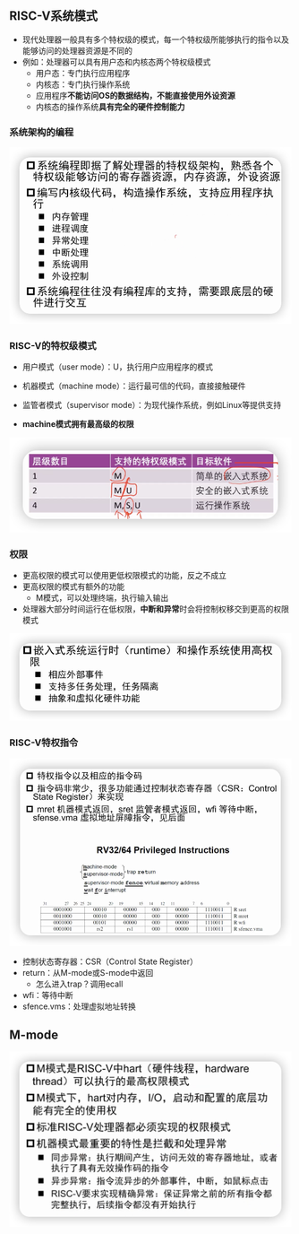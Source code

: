 ## RISC-V系统模式

- 现代处理器一般具有多个特权级的模式，每一个特权级所能够执行的指令以及能够访问的处理器资源是不同的
- 例如：处理器可以具有用户态和内核态两个特权级模式
  - 用户态：专门执行应用程序
  - 内核态：专门执行操作系统
  - 应用程序**不能访问OS的数据结构，不能直接使用外设资源**
  - 内核态的操作系统**具有完全的硬件控制能力**

### 系统架构的编程

![](RISCVexception/image-20231126195102897.png)

### RISC-V的特权级模式

- 用户模式（user mode）：U，执行用户应用程序的模式
- 机器模式（machine mode）：运行最可信的代码，直接接触硬件
- 监管者模式（supervisor mode）：为现代操作系统，例如Linux等提供支持

- **machine模式拥有最高级的权限**

![](RISCVexception/image-20231126195354334.png)

### 权限

- 更高权限的模式可以使用更低权限模式的功能，反之不成立
- 更高权限的模式有额外的功能
  - M模式，可以处理终端，执行输入输出
- 处理器大部分时间运行在低权限，**中断和异常**时会将控制权移交到更高的权限模式

![](RISCVexception/image-20231126195604632.png)

### RISC-V特权指令

![](RISCVexception/image-20231126195644968.png)

- 控制状态寄存器：CSR（Control State Register）
- return：从M-mode或S-mode中返回
  - 怎么进入trap？调用ecall
- wfi：等待中断
- sfence.vms：处理虚拟地址转换

## M-mode

![](RISCVexception/image-20231126195900962.png)